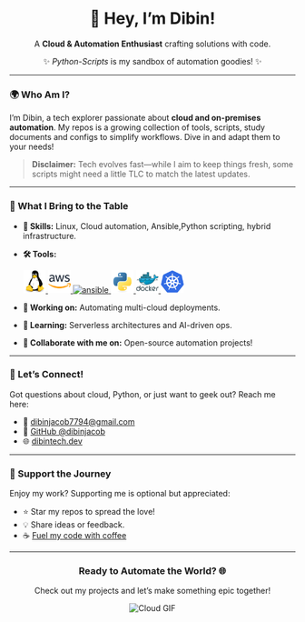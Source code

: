 <div align="center">
  <h1>👋 Hey, I’m Dibin!</h1>
  <p>A <strong>Cloud & Automation Enthusiast</strong> crafting solutions with code.</p>
  <p>✨ <em>Python-Scripts</em> is my sandbox of automation goodies! ✨</p>
</div>

---

### 🌍 Who Am I?
I’m Dibin, a tech explorer passionate about **cloud and on-premises automation**. My  repos is a growing collection of tools, scripts, study documents  and configs to simplify workflows. Dive in and adapt them to your needs!

> **Disclaimer:** Tech evolves fast—while I aim to keep things fresh, some scripts might need a little TLC to match the latest updates.

---

### 🧰 What I Bring to the Table
- **🔧 Skills:** Linux, Cloud automation, Ansible,Python scripting, hybrid infrastructure.  
- **🛠️ Tools:**  
  <p>
     <a href="https://www.linux.org/" target="_blank"> <img src="https://raw.githubusercontent.com/devicons/devicon/master/icons/linux/linux-original.svg" alt="linux" width="40" height="40"/> </a>
  <a href="https://aws.amazon.com" target="_blank"> <img src="https://raw.githubusercontent.com/devicons/devicon/master/icons/amazonwebservices/amazonwebservices-original-wordmark.svg" alt="aws" width="40" height="40"/> </a>
  <a href="https://www.ansible.com/" target="_blank"> <img src="https://www.vectorlogo.zone/logos/ansible/ansible-icon.svg" alt="ansible" width="40" height="40"/> </a>
  <a href="https://www.python.org" target="_blank"> <img src="https://raw.githubusercontent.com/devicons/devicon/master/icons/python/python-original.svg" alt="python" width="40" height="40"/> </a>
  <a href="https://www.docker.com/" target="_blank"> <img src="https://raw.githubusercontent.com/devicons/devicon/master/icons/docker/docker-original-wordmark.svg" alt="docker" width="40" height="40"/> </a>
  <a href="https://kubernetes.io" target="_blank"> <img src="https://raw.githubusercontent.com/devicons/devicon/master/icons/kubernetes/kubernetes-plain.svg" alt="kubernetes" width="40" height="40"/> </a>
  </p>

- **🔭 Working on:** Automating multi-cloud deployments.  
- **🌱 Learning:** Serverless architectures and AI-driven ops.  
- **👯 Collaborate with me on:** Open-source automation projects!  

---

### 💬 Let’s Connect!
Got questions about cloud, Python, or just want to geek out? Reach me here:  
- 📧 [dibinjacob7794@gmail.com](mailto:dibinjacob7794@gmail.com)  
- 🐙 [GitHub @dibinjacob](https://github.com/dibinjacob)  
- 🌐 [dibintech.dev](https://dibintech.dev)  

---

### 🙌 Support the Journey
Enjoy my work? Supporting me is optional but appreciated:  
- ⭐ Star my repos to spread the love!  
- 💡 Share ideas or feedback.  
- ☕ [Fuel my code with coffee](https://buymeacoffee.com/dibinjacob)  

---

<div align="center">
  <h3>Ready to Automate the World? 🌐</h3>
  <p>Check out my projects and let’s make something epic together!</p>
  <img src="https://media.giphy.com/media/26tPplGWjN0xLybiU/giphy.gif" alt="Cloud GIF" width="250" />
</div>
